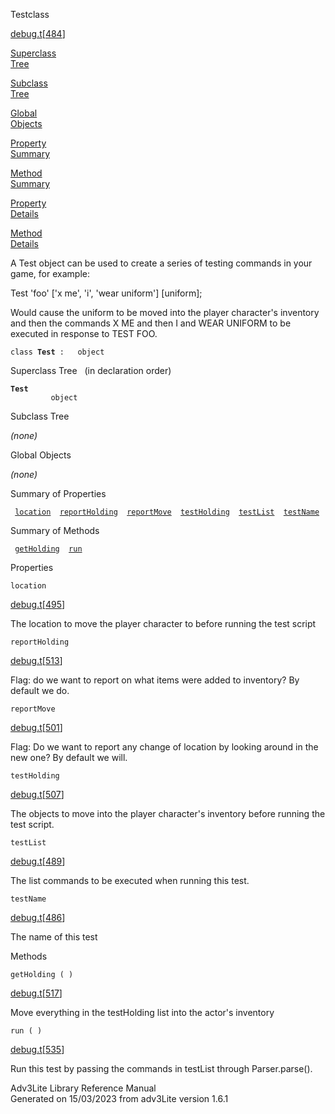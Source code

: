 <span class="title">Test</span><span class="type">class</span>

[debug.t](../file/debug.t.html)\[[484](../source/debug.t.html#484)\]

[Superclass  
Tree](#_SuperClassTree_)

[Subclass  
Tree](#_SubClassTree_)

[Global  
Objects](#_ObjectSummary_)

[Property  
Summary](#_PropSummary_)

[Method  
Summary](#_MethodSummary_)

[Property  
Details](#_Properties_)

[Method  
Details](#_Methods_)

<div class="fdesc">

A Test object can be used to create a series of testing commands in your
game, for example:

  
Test 'foo' \['x me', 'i', 'wear uniform'\] \[uniform\];

Would cause the uniform to be moved into the player character's
inventory and then the commands X ME and then I and WEAR UNIFORM to be
executed in response to TEST FOO.

`class `**`Test`**` :   object`

</div>

<span id="_SuperClassTree_"></span>

<div class="mjhd">

<span class="hdln">Superclass Tree</span>   (in declaration order)

</div>

**`Test`**  
`         object`  
<span id="_SubClassTree_"></span>

<div class="mjhd">

<span class="hdln">Subclass Tree</span>  

</div>

*(none)* <span id="_ObjectSummary_"></span>

<div class="mjhd">

<span class="hdln">Global Objects</span>  

</div>

*(none)* <span id="_PropSummary_"></span>

<div class="mjhd">

<span class="hdln">Summary of Properties</span>  

</div>

` `[`location`](#location)`  `[`reportHolding`](#reportHolding)`  `[`reportMove`](#reportMove)`  `[`testHolding`](#testHolding)`  `[`testList`](#testList)`  `[`testName`](#testName)`  `

<span id="_MethodSummary_"></span>

<div class="mjhd">

<span class="hdln">Summary of Methods</span>  

</div>

` `[`getHolding`](#getHolding)`  `[`run`](#run)`  `

<span id="_Properties_"></span>

<div class="mjhd">

<span class="hdln">Properties</span>  

</div>

<span id="location"></span>

`location`

[debug.t](../file/debug.t.html)\[[495](../source/debug.t.html#495)\]

<div class="desc">

The location to move the player character to before running the test
script

</div>

<span id="reportHolding"></span>

`reportHolding`

[debug.t](../file/debug.t.html)\[[513](../source/debug.t.html#513)\]

<div class="desc">

Flag: do we want to report on what items were added to inventory? By
default we do.

</div>

<span id="reportMove"></span>

`reportMove`

[debug.t](../file/debug.t.html)\[[501](../source/debug.t.html#501)\]

<div class="desc">

Flag: Do we want to report any change of location by looking around in
the new one? By default we will.

</div>

<span id="testHolding"></span>

`testHolding`

[debug.t](../file/debug.t.html)\[[507](../source/debug.t.html#507)\]

<div class="desc">

The objects to move into the player character's inventory before running
the test script.

</div>

<span id="testList"></span>

`testList`

[debug.t](../file/debug.t.html)\[[489](../source/debug.t.html#489)\]

<div class="desc">

The list commands to be executed when running this test.

</div>

<span id="testName"></span>

`testName`

[debug.t](../file/debug.t.html)\[[486](../source/debug.t.html#486)\]

<div class="desc">

The name of this test

</div>

<span id="_Methods_"></span>

<div class="mjhd">

<span class="hdln">Methods</span>  

</div>

<span id="getHolding"></span>

`getHolding ( )`

[debug.t](../file/debug.t.html)\[[517](../source/debug.t.html#517)\]

<div class="desc">

Move everything in the testHolding list into the actor's inventory

</div>

<span id="run"></span>

`run ( )`

[debug.t](../file/debug.t.html)\[[535](../source/debug.t.html#535)\]

<div class="desc">

Run this test by passing the commands in testList through
Parser.parse().

</div>

<div class="ftr">

Adv3Lite Library Reference Manual  
Generated on 15/03/2023 from adv3Lite version 1.6.1

</div>
